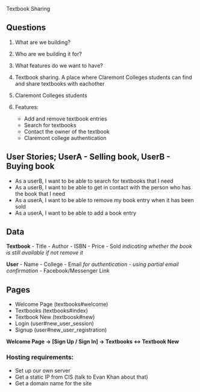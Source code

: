 Textbook Sharing
## Questions
1. What are we building?
2. Who are we building it for?
3. What features do we want to have?

1. Textbook sharing. A place where Claremont Colleges students can find and
  share textbooks with eachother
2. Claremont Colleges students
3. Features:
    - Add and remove textbook entries
    - Search for textbooks
    - Contact the owner of the textbook
    - Claremont college authentication

## User Stories; UserA - Selling book, UserB - Buying book
  - As a userB, I want to be able to search for textbooks that I need
  - As a userB, I want to be able to get in contact with the person who has the
  book that I need
  - As a userA, I want to be able to remove my book entry when it has been sold
  - As a userA, I want to be able to add a book entry

## Data
  **Textbook**
    - Title
    - Author
    - ISBN
    - Price
    - Sold _indicating whether the book is still available if not remove it_

  **User**
    - Name
    - College
    - Email _for authentication - using partial email confirmation_
    - Facebook/Messenger Link

## Pages
  - Welcome Page (textbooks#welcome)
  - Textbooks (textbooks#index)
  - Textbook New (textboosk#new)
  - Login (user#new_user_session)
  - Signup (user#new_user_registration)

  **Welcome Page -> [Sign Up / Sign In] -> Textbooks <-> Textbook New**

### Hosting requirements:
   - Set up our own server
   - Get a static IP from CIS (talk to Evan Khan about that)
   - Get a domain name for the site
